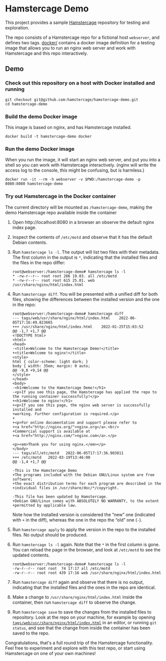 # Hamstercage Demo

This project provides a sample [Hamstercage](https://hamstercage.io/) repository for testing and exploration.

The repo consists of a Hamstercage repo for a fictional host `webserver`, and defines two tags. [docker/](docker/) contains a docker image definition for a testing image that allows you to run an nginx web server and work with Hamstercage and this repo interactively.


## Demo

### Check out this repository on a host with Docker installed and running

```shell
git checkout git@github.com:hamstercage/hamstercage-demo.git
cd hamstercage-demo
```

### Build the demo Docker image

This image is based on nginx, and has Hamstercage installed.

```shell
docker build -t hamstercage-demo docker
```

### Run the demo Docker image

When you run the image, it will start an nginx web server, and put you into a shell so you can work with Hamstercage interactively. (nginx will write the access log to the console, this might be confusing, but is harmless.)

```shell
docker run -it --rm -h webserver -v $PWD:/hamstercage-demo -p 8080:8080 hamstercage-demo
```

### Try out Hamstercage in the Docker container
The current directory will be mounted as `/hamstercage-demo`, making the demo Hamstercage repo available inside the container

1. Open http://localhost:8080 in a browser an observe the default nginx index page.
2. Inspect the contents of `/etc/motd` and observe that it has the default Debian contents.
3. Run `hamstercage ls -l`. The output will list two files with their metadata. The first column in the output is `*`, indicating that the installed files and the files in the repo differ:
    ```
    root@webserver:/hamstercage-demo# hamstercage ls -l
    * -rw-r--r-- root root 286 19.03. all /etc/motd
    * -rw-r--r-- root root 615 25.01. web /usr/share/nginx/html/index.html
    ```
4. Run `hamstercage diff`. You will be presented with a unified diff for both files, showing the differences between the installed version and the one in the repo:
    ```
    root@webserver:/hamstercage-demo# hamstercage diff
    --- tags/web/usr/share/nginx/html/index.html	2022-06-05T17:16:49.823665
    +++ /usr/share/nginx/html/index.html	2022-01-25T15:03:52
    @@ -1,7 +1,7 @@
    <!DOCTYPE html>
    <html>
    <head>
    -<title>Welcome to the Hamstercage Demo!</title>
    +<title>Welcome to nginx!</title>
    <style>
    html { color-scheme: light dark; }
    body { width: 35em; margin: 0 auto;
    @@ -9,8 +9,14 @@
    </style>
    </head>
    <body>
    -<h1>Welcome to the Hamstercage Demo!</h1>
    -<p>If you see this page, the Hamstercage has applied the repo to the running container successfully!</p>
    +<h1>Welcome to nginx!</h1>
    +<p>If you see this page, the nginx web server is successfully installed and
    +working. Further configuration is required.</p>
    +
    +<p>For online documentation and support please refer to
    +<a href="http://nginx.org/">nginx.org</a>.<br/>
    +Commercial support is available at
    +<a href="http://nginx.com/">nginx.com</a>.</p>
    
    <p><em>Thank you for using nginx.</em></p>
    </body>
    --- tags/all/etc/motd	2022-06-05T17:17:36.903811
    +++ /etc/motd	2022-03-19T13:46:00
    @@ -1,4 +1,7 @@
    
    -This is the Hamstercage Demo
    +The programs included with the Debian GNU/Linux system are free software;
    +the exact distribution terms for each program are described in the
    +individual files in /usr/share/doc/*/copyright.
    
    -This file has been updated by Hamstercage.
    +Debian GNU/Linux comes with ABSOLUTELY NO WARRANTY, to the extent
    +permitted by applicable law.
    ```

    Note how the installed version is considered the “new” one (indicated with `+` in the diff), whereas the one in the repo the “old” one (`-`).

5. Run `hamstercage apply` to apply the version in the repo to the installed files. No output should be produced.
6. Run `hamstercage ls -l` again. Note that the `*` in the first column is gone. You can reload the page in the browser, and look at `/etc/motd` to see the updated contents.
    ```
    root@webserver:/hamstercage-demo# hamstercage ls -l
    -rw-r--r-- root root  74 17:17 all /etc/motd
    -rw-r--r-- root root 439 17:16 web /usr/share/nginx/html/index.html
    ```
7. Run `hamstercage diff` again and observe that there is no output, indicating that the installed files and the ones in the repo are identical.
8. Make a change to `/usr/share/nginx/html/index.html` inside the container, then run `hamstercage diff` to observe the change.
9. Run `hamstercage save` to save the changes from the installed files to repository. Look at the repo on your machine, for example by opening [`tags/web/usr/share/nginx/html/index.html`](tags/web/usr/share/nginx/html/index.html) in an editor, or running `git status`, and see that the change from inside the container has been saved to the repo.

Congratulations, that's a full round trip of the Hamstercage functionality. Feel free to experiment and explore with this test repo, or start using Hamstercage on one of your own machines!